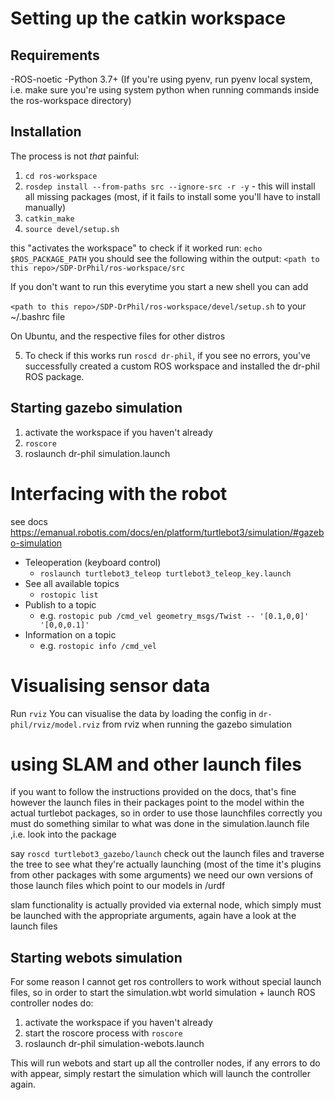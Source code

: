 #



# Setting up the catkin workspace

## Requirements

-ROS-noetic
-Python 3.7+ (If you're using pyenv, run pyenv local system, i.e. make sure you're using system python when running commands inside the ros-workspace directory)

## Installation 

The process is not *that* painful:


1. `cd ros-workspace`
2. `rosdep install --from-paths src --ignore-src -r -y` - this will install all missing packages (most, if it fails to install some you'll have to install manually)
3. `catkin_make`
4. `source devel/setup.sh`

this "activates the workspace" to check if it worked run: `echo $ROS_PACKAGE_PATH`
you should see the following within the output:
`<path to this repo>/SDP-DrPhil/ros-workspace/src`

If you don't want to run this everytime you start a new shell you can add 

`<path to this repo>/SDP-DrPhil/ros-workspace/devel/setup.sh` to your ~/.bashrc file

On Ubuntu, and the respective files for other distros

5. To check if this works run `roscd dr-phil`, if you see no errors, you've successfully created a custom ROS workspace and installed the dr-phil ROS package.

## Starting gazebo simulation

1. activate the workspace if you haven't already
2. `roscore`
3. roslaunch dr-phil simulation.launch

# Interfacing with the robot

see docs https://emanual.robotis.com/docs/en/platform/turtlebot3/simulation/#gazebo-simulation

- Teleoperation (keyboard control)
    - `roslaunch turtlebot3_teleop turtlebot3_teleop_key.launch`
- See all available topics
    - `rostopic list`
- Publish to a topic
    - e.g. `rostopic pub /cmd_vel geometry_msgs/Twist -- '[0.1,0,0]' '[0,0,0.1]' `
- Information on a topic
    - e.g. `rostopic info /cmd_vel`

# Visualising sensor data 

Run `rviz`
You can visualise the data by loading the config in `dr-phil/rviz/model.rviz` from rviz when running the gazebo simulation

# using SLAM and other launch files

if you want to follow the instructions provided on the docs, that's fine
however the launch files in their packages point to the model within the actual turtlebot packages, so in order to use those launchfiles correctly you must do something similar to what was done in the simulation.launch file ,i.e. look into the package 

say `roscd turtlebot3_gazebo/launch` check out the launch files and traverse the tree to see what they're actually launching (most of the time it's plugins from other packages with some arguments) we need our own versions of those launch files which point to our models in /urdf 

slam functionality is actually provided via external node, which simply must be launched with the appropriate arguments, again have a look at the launch files

## Starting webots simulation 

For some reason I cannot get ros controllers to work without special launch files, so in order to start the simulation.wbt world simulation + launch ROS controller nodes do:

1. activate the workspace if you haven't already
2. start the roscore process with `roscore`
3. roslaunch dr-phil simulation-webots.launch

This will run webots and start up all the controller nodes, if any errors to do with <extern> appear, simply restart the simulation which will launch the controller again. 


